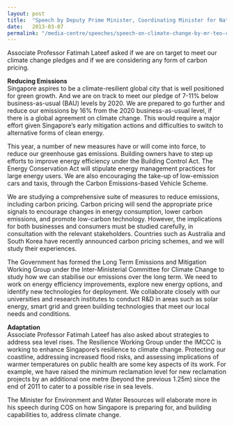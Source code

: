 ```yaml
---
layout: post
title:  "Speech by Deputy Prime Minister, Coordinating Minister for National Security and Minister for Home Affairs, Mr Teo Chee Hean, on Climate Change at at the Committee of Supply Debate, 7 March 2013"
date:   2013-03-07
permalink: "/media-centre/speeches/speech-on-climate-change-by-mr-teo-chee-hean-deputy-prime-minister-coordinating-minister-for-national-security-and-minister-for-home-affairs-at-the-committee-of-supply-debate-7-march-2013"
---
```


Associate Professor Fatimah Lateef asked if we are on target to meet our climate change pledges and if we are considering any form of carbon pricing. 

**Reducing Emissions**   
Singapore aspires to be a climate-resilient global city that is well positioned for green growth. And we are on track to meet our pledge of 7-11% below business-as-usual (BAU) levels by 2020. We are prepared to go further and reduce our emissions by 16% from the 2020 business-as-usual level, if there is a global agreement on climate change. This would require a major effort given Singapore’s early mitigation actions and difficulties to switch to alternative forms of clean energy. 

This year, a number of new measures have or will come into force, to reduce our greenhouse gas emissions. Building owners have to step up efforts to improve energy efficiency under the Building Control Act. The Energy Conservation Act will stipulate energy management practices for large energy users. We are also encouraging the take-up of low-emission cars and taxis, through the Carbon Emissions-based Vehicle Scheme. 

We are studying a comprehensive suite of measures to reduce emissions, including carbon pricing. Carbon pricing will send the appropriate price signals to encourage changes in energy consumption, lower carbon emissions, and promote low-carbon technology. However, the implications for both businesses and consumers must be studied carefully, in consultation with the relevant stakeholders. Countries such as Australia and South Korea have recently announced carbon pricing schemes, and we will study their experiences. 

The Government has formed the Long Term Emissions and Mitigation Working Group under the Inter-Ministerial Committee for Climate Change to study how we can stabilise our emissions over the long term. We need to work on energy efficiency improvements, explore new energy options, and identify new technologies for deployment. We collaborate closely with our universities and research institutes to conduct R&D in areas such as solar energy, smart grid and green building technologies that meet our local needs and conditions. 

**Adaptation**     
Associate Professor Fatimah Lateef has also asked about strategies to address sea level rises. The Resilience Working Group under the IMCCC is working to enhance Singapore’s resilience to climate change. Protecting our coastline, addressing increased flood risks, and assessing implications of warmer temperatures on public health are some key aspects of its work. For example, we have raised the minimum reclamation level for new reclamation projects by an additional one metre (beyond the previous 1.25m) since the end of 2011 to cater to a possible rise in sea levels. 

The Minister for Environment and Water Resources will elaborate more in his speech during COS on how Singapore is preparing for, and building capabilities to, address climate change. 


